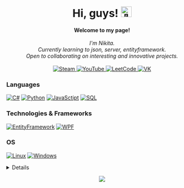 <h1 align="center">Hi, guys! <img src="https://github.com/wervlad/wervlad/assets/24524555/766d336d-b87d-44ba-807c-c51de2bc6b4d" width="28px" alt="👋"></h1>

<p align="center">
    <b>Welcome to my page!</b><br><br>
    <i>
        I'm Nikita.<br>
        Currently learning to json, server, entityframework.<br>
        Open to collaborating on interesting and innovative projects.<br>
    </i><br>
    <a href="https://steamcommunity.com/id/Koksmen">
        <img src="https://img.shields.io/badge/Steam-darkblue?style=flat-square&logo=steam" alt="Steam">
    </a>
    <a href="[https://www.kaggle.com/KoksMen](https://www.youtube.com/channel/UCGXoOaqN6lYLX2RNeKAXr4A)">
        <img src="https://img.shields.io/badge/YouTube-Red?style=flat-square&logo=YouTube" alt="YouTube">
    </a>
    <a href="https://leetcode.com/KoksMen">
        <img src="https://img.shields.io/badge/LeetCode-yellow?style=flat-square&logo=leetcode" alt="LeetCode">
    </a>
    <a href="https://vk.com/xxkoksmenxx">
        <img src="https://img.shields.io/badge/VK-blue?style=flat-square&logo=vk" alt="VK">
    </a>
</p>

### Languages
[![C#](https://img.shields.io/badge/csharp-black?style=for-the-badge&logo=csharp)](https://github.com/KoksMen)
[![Python](https://img.shields.io/badge/python-black?style=for-the-badge&logo=python)](https://github.com/KoksMen)
[![JavaSctipt](https://img.shields.io/badge/javascript-black?style=for-the-badge&logo=javascript)](https://github.com/KoksMen)
[![SQL](https://img.shields.io/badge/sql-black?style=for-the-badge&logo=mysql)](https://github.com/KoksMen)

### Technologies & Frameworks
[![EntityFramework](https://img.shields.io/badge/EntityFramework-black?style=for-the-badge&logo=EntityFramework)](https://github.com/KoksMen)
[![WPF](https://img.shields.io/badge/WPF-black?style=for-the-badge&logo=WPF)](https://github.com/KoksMen)

### OS
[![Linux](https://img.shields.io/badge/linux-black?style=for-the-badge&logo=Linux)](https://github.com/KoksMen)
[![Windows](https://img.shields.io/badge/Windows-black?style=for-the-badge&logo=Windows)](https://github.com/KoksMen)

<details>
<p align="center">
  <a href="https://github.com/KoksMen">
    <img src="https://github-profile-summary-cards.vercel.app/api/cards/profile-details?username=KoksMen&theme=transparent" />
  </a>
  <a href="https://github.com/KoksMen">
    <img src="https://github-readme-streak-stats.herokuapp.com/?user=KoksMen&hide_border=true&card_width=338&theme=transparent" />
  </a>
  <a href="https://github.com/KoksMen">
    <img src="http://github-profile-summary-cards.vercel.app/api/cards/stats?username=KoksMen&theme=transparent" />
  </a>
  <a href="https://github.com/KoksMen">
    <img src="https://github-readme-stats.vercel.app/api/top-langs/?username=KoksMen&langs_count=10&exclude_repo=&hide=jupyter%20notebook,vim%20script,cmake,makefile,batchfile,emacs%20lisp,css,html&layout=default&card_width=699&hide_border=true&theme=transparent" />
  </a>
</p>
</details>

<p align="center">
  <a href="https://github.com/KoksMen">
    <img src="https://komarev.com/ghpvc/?username=wervlad&color=blue&style=flat)" />
  </a>
</p>
<!--

- 👋 Hi, I’m @KoksMen
- 👀 I’m interested in C#, Python
- 🌱 I’m currently learning C#
- 📫 How to reach me xxrinshimaxx@gmail.com
- ✨ I am currently working on Koks-PM-V3
-->



<!---
KoksMen/KoksMen is a ✨ special ✨ repository because its `README.md` (this file) appears on your GitHub profile.
You can click the Preview link to take a look at your changes.
--->
